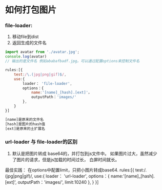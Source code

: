 # 如何打包图片

### file-loader:
1. 移动file到dist
2. 返回生成的文件名
```js
import avatar from './avatar.jpg';
console.log(avatar)
// 输出的是文件名 例如ababafbadf.jpg。可以通过配置options来控制文件名

rules:[{
	test:/\.(jpg|png|gif)$/,
	use:{
		loader： 'file-loader',
		options：{
			name:'[name]_[hash].[ext]'，
			outputPath：'images/'
		},
	}
}]

[name]是原来的文件名
[hash]是图片的hash值
[ext]是原来的土扩展名
```

### url-loader 与 file-loader的区别

1. 默认是把图片转成 base64的，并打包到js文件中。
如果图片过大，虽然减少了图片的请求，但是js加载的时间过长，
白屏时间就长。

最佳实践：
在options中配置limit，只把小图片转成base64.
rules:[{
	test:/\.(jpg|png|gif)/,
	use:{
		loader： 'url-loader',
		options：{
			name:'[name]_[hash].[ext]',
			outputPath：'images/',
			limit:10240
		},
	}
}]

